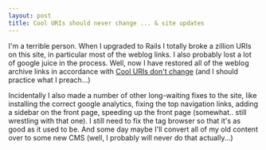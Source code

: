 ```yaml
---
layout: post
title: Cool URIs should never change ... & site updates
---
```

<p>I'm a terrible person. When I upgraded to Rails I totally broke a zillion URIs on this site, in particular most of the weblog links. I also probably lost a lot of google juice in the process. Well, now I have restored all of the weblog archive links in accordance with <a href="http://www.w3.org/Provider/Style/URI.html">Cool URIs don't change</a> (and I should practice what I preach...)</p><p>Incidentally I also made a number of other long-waiting fixes to the site, like installing the correct google analytics, fixing the top navigation links, adding a sidebar on the front page, speeding up the front page (somewhat.. still wrestling with that one). I still need to fix the tag browser so that it's as good as it used to be. And some day maybe I'll convert all of my old content over to some new CMS (well, I probably will never do that actually...)</p>
